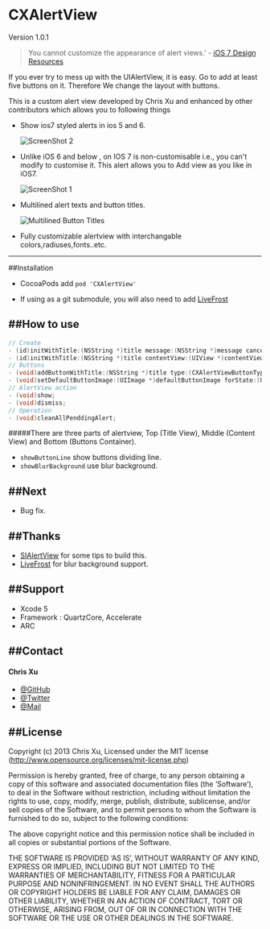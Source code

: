 CXAlertView
===========

Version 1.0.1

>You cannot customize the appearance of alert views.' - [iOS 7 Design Resources ](https://developer.apple.com/library/ios/documentation/UserExperience/Conceptual/UIKitUICatalog/UIAlertView.html#//apple_ref/doc/uid/TP40012857-UIAlertView-SW1)

If you ever try to mess up with the UIAlertView, it is easy. Go to add at least five buttons on it. Therefore We change the layout with buttons.

This is a custom alert view developed by Chris Xu and enhanced by other contributors which allows you to following things
 * Show ios7 styled alerts in ios 5 and 6.

	![ScreenShot 2](screenshot2.png)
 * Unlike iOS 6 and below , on IOS 7 is non-customisable i.e., you can't modify to customise it. This alert allows you to Add view as you like in iOS7.

	![ScreenShot 1](screenshot1.png)

 * Multilined alert texts and button titles.
 
	![Multilined Button Titles](screenshot-multilined-buttons.png)
 * Fully customizable alertview with interchangable colors,radiuses,fonts..etc.

---


##Installation

* CocoaPods add `pod 'CXAlertView'`

* If using as a git submodule, you will also need to add [LiveFrost](https://github.com/radi/LiveFrost.git)

##How to use
---

```Objective-C
// Create
- (id)initWithTitle:(NSString *)title message:(NSString *)message cancelButtonTitle:(NSString *)cancelButtonTitle;
- (id)initWithTitle:(NSString *)title contentView:(UIView *)contentView cancelButtonTitle:(NSString *)cancelButtonTitle;
// Buttons
- (void)addButtonWithTitle:(NSString *)title type:(CXAlertViewButtonType)type handler:(CXAlertViewHandler)handler;
- (void)setDefaultButtonImage:(UIImage *)defaultButtonImage forState:(UIControlState)state NS_AVAILABLE_IOS(5_0) UI_APPEARANCE_SELECTOR;
// AlertView action
- (void)show;
- (void)dismiss;
// Operation
- (void)cleanAllPenddingAlert;
```

#####There are three parts of alertview, Top (Title View), Middle (Content View) and Bottom (Buttons Container). 
 
 * `showButtonLine` show buttons dividing line.
 * `showBlurBackground` use blur background.
 
##Next
---

 * Bug fix.
 
 
##Thanks
---
 * [SIAlertView](https://github.com/Sumi-Interactive/SIAlertView) for some tips to build this.
 * [LiveFrost](https://github.com/radi/LiveFrost) for blur background support.

##Support
---
 * Xcode 5
 * Framework : QuartzCore, Accelerate
 * ARC

##Contact
---
#### Chris Xu

 * [@GitHub](https://github.com/ChrisXu1221)
 * [@Twitter](https://twitter.com/taterctl)
 * [@Mail](mailto:taterctl@gmail.com)

##License
---
Copyright (c) 2013 Chris Xu, Licensed under the MIT license (http://www.opensource.org/licenses/mit-license.php)

Permission is hereby granted, free of charge, to any person obtaining a copy of this software and associated documentation files (the ‘Software’), to deal in the Software without restriction, including without limitation the rights to use, copy, modify, merge, publish, distribute, sublicense, and/or sell copies of the Software, and to permit persons to whom the Software is furnished to do so, subject to the following conditions:

The above copyright notice and this permission notice shall be included in all copies or substantial portions of the Software.

THE SOFTWARE IS PROVIDED ‘AS IS’, WITHOUT WARRANTY OF ANY KIND, EXPRESS OR IMPLIED, INCLUDING BUT NOT LIMITED TO THE WARRANTIES OF MERCHANTABILITY, FITNESS FOR A PARTICULAR PURPOSE AND NONINFRINGEMENT. IN NO EVENT SHALL THE AUTHORS OR COPYRIGHT HOLDERS BE LIABLE FOR ANY CLAIM, DAMAGES OR OTHER LIABILITY, WHETHER IN AN ACTION OF CONTRACT, TORT OR OTHERWISE, ARISING FROM, OUT OF OR IN CONNECTION WITH THE SOFTWARE OR THE USE OR OTHER DEALINGS IN THE SOFTWARE.
